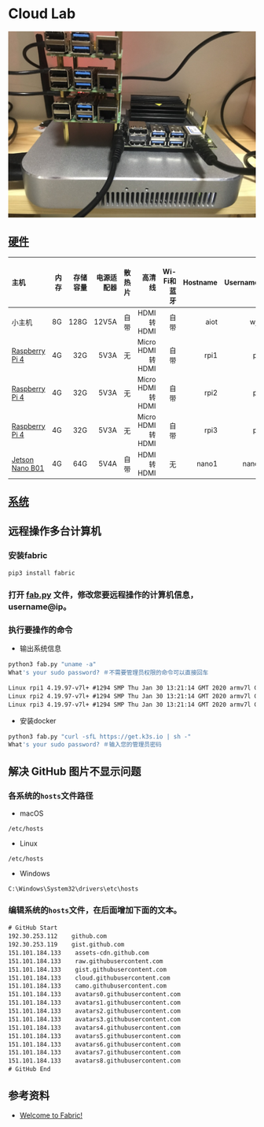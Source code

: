 # Cloud Lab
![](logo.jpg)

## [硬件](hardware)
| 主机                                                                                 | 内存   | 存储容量 | 电源适配器 | 散热片 | 高清线             |　Wi-Fi和蓝牙 | Hostname | Username | Password |
| :---                                                                                | ----:  | ----:   | ---:     | ---:  | ---:              | ---:        | ---:    | ---:     | ---:     |
| 小主机 | 8G | 128G | 12V5A | 自带 | HDMI 转 HDMI | 自带 | aiot | wjj | |
| [Raspberry Pi 4](https://www.raspberrypi.org/products/raspberry-pi-4-model-b/)      | 4G     | 32G     | 5V3A     | 无    | Micro HDMI 转 HDMI | 自带        | rpi1    | pi      | raspberry |
| [Raspberry Pi 4](https://www.raspberrypi.org/products/raspberry-pi-4-model-b/)      | 4G     | 32G     | 5V3A     | 无    | Micro HDMI 转 HDMI | 自带        | rpi2    | pi      | raspberry |
| [Raspberry Pi 4](https://www.raspberrypi.org/products/raspberry-pi-4-model-b/)      | 4G     | 32G     | 5V3A     | 无    | Micro HDMI 转 HDMI | 自带        | rpi3    | pi      | raspberry |
| [Jetson Nano B01](https://developer.nvidia.com/embedded/jetson-nano)                | 4G     | 64G     | 5V4A     | 自带  | HDMI 转 HDMI       | 无          | nano1   | nano    | jetson    |

## [系统](system)

## 远程操作多台计算机
### 安装fabric
```bash
pip3 install fabric
```

### 打开 [fab.py](fab.py) 文件，修改您要远程操作的计算机信息，username@ip。

### 执行要操作的命令
* 输出系统信息
```bash
python3 fab.py "uname -a"
What's your sudo password? ＃不需要管理员权限的命令可以直接回车
```
```txt
Linux rpi1 4.19.97-v7l+ #1294 SMP Thu Jan 30 13:21:14 GMT 2020 armv7l GNU/Linux
Linux rpi2 4.19.97-v7l+ #1294 SMP Thu Jan 30 13:21:14 GMT 2020 armv7l GNU/Linux
Linux rpi3 4.19.97-v7l+ #1294 SMP Thu Jan 30 13:21:14 GMT 2020 armv7l GNU/Linux
```

* 安装docker
```bash
python3 fab.py "curl -sfL https://get.k3s.io | sh -"
What's your sudo password? ＃输入您的管理员密码
```


## 解决 GitHub 图片不显示问题
### 各系统的```hosts```文件路径
* macOS
```
/etc/hosts
```
* Linux
```
/etc/hosts
```
* Windows
```
C:\Windows\System32\drivers\etc\hosts
```

### 编辑系统的```hosts```文件，在后面增加下面的文本。
```txt
# GitHub Start
192.30.253.112    github.com
192.30.253.119    gist.github.com
151.101.184.133    assets-cdn.github.com
151.101.184.133    raw.githubusercontent.com
151.101.184.133    gist.githubusercontent.com
151.101.184.133    cloud.githubusercontent.com
151.101.184.133    camo.githubusercontent.com
151.101.184.133    avatars0.githubusercontent.com
151.101.184.133    avatars1.githubusercontent.com
151.101.184.133    avatars2.githubusercontent.com
151.101.184.133    avatars3.githubusercontent.com
151.101.184.133    avatars4.githubusercontent.com
151.101.184.133    avatars5.githubusercontent.com
151.101.184.133    avatars6.githubusercontent.com
151.101.184.133    avatars7.githubusercontent.com
151.101.184.133    avatars8.githubusercontent.com
# GitHub End
```

## 参考资料
* [Welcome to Fabric!](https://www.fabfile.org/)
